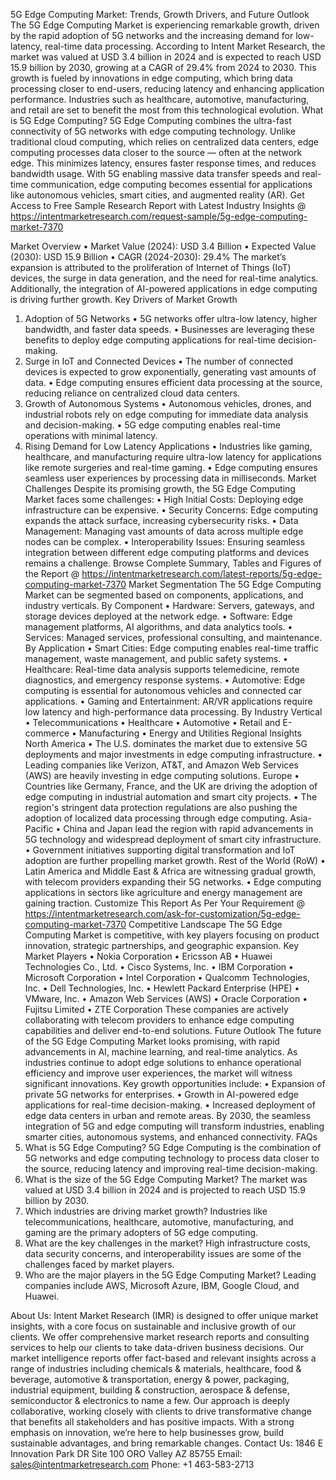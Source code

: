 5G Edge Computing Market: Trends, Growth Drivers, and Future Outlook
The 5G Edge Computing Market is experiencing remarkable growth, driven by the rapid adoption of 5G networks and the increasing demand for low-latency, real-time data processing. According to Intent Market Research, the market was valued at USD 3.4 billion in 2024 and is expected to reach USD 15.9 billion by 2030, growing at a CAGR of 29.4% from 2024 to 2030.
This growth is fueled by innovations in edge computing, which bring data processing closer to end-users, reducing latency and enhancing application performance. Industries such as healthcare, automotive, manufacturing, and retail are set to benefit the most from this technological evolution.
What is 5G Edge Computing?
5G Edge Computing combines the ultra-fast connectivity of 5G networks with edge computing technology. Unlike traditional cloud computing, which relies on centralized data centers, edge computing processes data closer to the source — often at the network edge.
This minimizes latency, ensures faster response times, and reduces bandwidth usage. With 5G enabling massive data transfer speeds and real-time communication, edge computing becomes essential for applications like autonomous vehicles, smart cities, and augmented reality (AR).
Get Access to Free Sample Research Report with Latest Industry Insights @  https://intentmarketresearch.com/request-sample/5g-edge-computing-market-7370
 
Market Overview
•	Market Value (2024): USD 3.4 Billion
•	Expected Value (2030): USD 15.9 Billion
•	CAGR (2024-2030): 29.4%
The market’s expansion is attributed to the proliferation of Internet of Things (IoT) devices, the surge in data generation, and the need for real-time analytics. Additionally, the integration of AI-powered applications in edge computing is driving further growth.
Key Drivers of Market Growth
1. Adoption of 5G Networks
•	5G networks offer ultra-low latency, higher bandwidth, and faster data speeds.
•	Businesses are leveraging these benefits to deploy edge computing applications for real-time decision-making.
2. Surge in IoT and Connected Devices
•	The number of connected devices is expected to grow exponentially, generating vast amounts of data.
•	Edge computing ensures efficient data processing at the source, reducing reliance on centralized cloud data centers.
3. Growth of Autonomous Systems
•	Autonomous vehicles, drones, and industrial robots rely on edge computing for immediate data analysis and decision-making.
•	5G edge computing enables real-time operations with minimal latency.
4. Rising Demand for Low Latency Applications
•	Industries like gaming, healthcare, and manufacturing require ultra-low latency for applications like remote surgeries and real-time gaming.
•	Edge computing ensures seamless user experiences by processing data in milliseconds.
Market Challenges
Despite its promising growth, the 5G Edge Computing Market faces some challenges:
•	High Initial Costs: Deploying edge infrastructure can be expensive.
•	Security Concerns: Edge computing expands the attack surface, increasing cybersecurity risks.
•	Data Management: Managing vast amounts of data across multiple edge nodes can be complex.
•	Interoperability Issues: Ensuring seamless integration between different edge computing platforms and devices remains a challenge.
Browse Complete Summary, Tables and Figures of the Report @ https://intentmarketresearch.com/latest-reports/5g-edge-computing-market-7370
Market Segmentation
The 5G Edge Computing Market can be segmented based on components, applications, and industry verticals.
By Component
•	Hardware: Servers, gateways, and storage devices deployed at the network edge.
•	Software: Edge management platforms, AI algorithms, and data analytics tools.
•	Services: Managed services, professional consulting, and maintenance.
By Application
•	Smart Cities: Edge computing enables real-time traffic management, waste management, and public safety systems.
•	Healthcare: Real-time data analysis supports telemedicine, remote diagnostics, and emergency response systems.
•	Automotive: Edge computing is essential for autonomous vehicles and connected car applications.
•	Gaming and Entertainment: AR/VR applications require low latency and high-performance data processing.
By Industry Vertical
•	Telecommunications
•	Healthcare
•	Automotive
•	Retail and E-commerce
•	Manufacturing
•	Energy and Utilities
Regional Insights
North America
•	The U.S. dominates the market due to extensive 5G deployments and major investments in edge computing infrastructure.
•	Leading companies like Verizon, AT&T, and Amazon Web Services (AWS) are heavily investing in edge computing solutions.
Europe
•	Countries like Germany, France, and the UK are driving the adoption of edge computing in industrial automation and smart city projects.
•	The region's stringent data protection regulations are also pushing the adoption of localized data processing through edge computing.
Asia-Pacific
•	China and Japan lead the region with rapid advancements in 5G technology and widespread deployment of smart city infrastructure.
•	Government initiatives supporting digital transformation and IoT adoption are further propelling market growth.
Rest of the World (RoW)
•	Latin America and Middle East & Africa are witnessing gradual growth, with telecom providers expanding their 5G networks.
•	Edge computing applications in sectors like agriculture and energy management are gaining traction.
Customize This Report As Per Your Requirement @  https://intentmarketresearch.com/ask-for-customization/5g-edge-computing-market-7370
Competitive Landscape
The 5G Edge Computing Market is competitive, with key players focusing on product innovation, strategic partnerships, and geographic expansion.
Key Market Players
•	Nokia Corporation
•	Ericsson AB
•	Huawei Technologies Co., Ltd.
•	Cisco Systems, Inc.
•	IBM Corporation
•	Microsoft Corporation
•	Intel Corporation
•	Qualcomm Technologies, Inc.
•	Dell Technologies, Inc.
•	Hewlett Packard Enterprise (HPE)
•	VMware, Inc.
•	Amazon Web Services (AWS)
•	Oracle Corporation
•	Fujitsu Limited
•	ZTE Corporation
These companies are actively collaborating with telecom providers to enhance edge computing capabilities and deliver end-to-end solutions.
Future Outlook
The future of the 5G Edge Computing Market looks promising, with rapid advancements in AI, machine learning, and real-time analytics. As industries continue to adopt edge solutions to enhance operational efficiency and improve user experiences, the market will witness significant innovations.
Key growth opportunities include:
•	Expansion of private 5G networks for enterprises.
•	Growth in AI-powered edge applications for real-time decision-making.
•	Increased deployment of edge data centers in urban and remote areas.
By 2030, the seamless integration of 5G and edge computing will transform industries, enabling smarter cities, autonomous systems, and enhanced connectivity.
FAQs
1.	What is 5G Edge Computing?
5G Edge Computing is the combination of 5G networks and edge computing technology to process data closer to the source, reducing latency and improving real-time decision-making.
2.	What is the size of the 5G Edge Computing Market?
The market was valued at USD 3.4 billion in 2024 and is projected to reach USD 15.9 billion by 2030.
3.	Which industries are driving market growth?
Industries like telecommunications, healthcare, automotive, manufacturing, and gaming are the primary adopters of 5G edge computing.
4.	What are the key challenges in the market?
High infrastructure costs, data security concerns, and interoperability issues are some of the challenges faced by market players.
5.	Who are the major players in the 5G Edge Computing Market?
Leading companies include AWS, Microsoft Azure, IBM, Google Cloud, and Huawei.
 
About Us:
Intent Market Research (IMR) is designed to offer unique market insights, with a core focus on sustainable and inclusive growth of our clients. We offer comprehensive market research reports and consulting services to help our clients to take data-driven business decisions.
Our market intelligence reports offer fact-based and relevant insights across a range of industries including chemicals & materials, healthcare, food & beverage, automotive & transportation, energy & power, packaging, industrial equipment, building & construction, aerospace & defense, semiconductor & electronics to name a few.
Our approach is deeply collaborative, working closely with clients to drive transformative change that benefits all stakeholders and has positive impacts. With a strong emphasis on innovation, we’re here to help businesses grow, build sustainable advantages, and bring remarkable changes.
Contact Us:
1846 E Innovation Park DR Site
100 ORO Valley AZ 85755
Email: sales@intentmarketresearch.com
Phone: +1 463-583-2713

